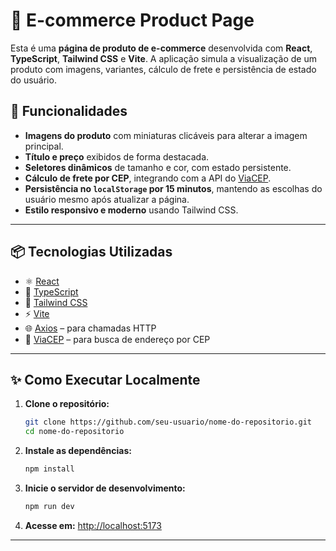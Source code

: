 # 💼 E-commerce Product Page 

Esta é uma **página de produto de e-commerce** desenvolvida com **React**, **TypeScript**, **Tailwind CSS** e **Vite**. A aplicação simula a visualização de um produto com imagens, variantes, cálculo de frete e persistência de estado do usuário.

## 📸 Funcionalidades

* **Imagens do produto** com miniaturas clicáveis para alterar a imagem principal.
* **Título e preço** exibidos de forma destacada.
* **Seletores dinâmicos** de tamanho e cor, com estado persistente.
* **Cálculo de frete por CEP**, integrando com a API do [ViaCEP](https://viacep.com.br).
* **Persistência no `localStorage` por 15 minutos**, mantendo as escolhas do usuário mesmo após atualizar a página.
* **Estilo responsivo e moderno** usando Tailwind CSS.

---

## 📦 Tecnologias Utilizadas

* ⚛️ [React](https://react.dev/)
* 🧠 [TypeScript](https://www.typescriptlang.org/)
* 💨 [Tailwind CSS](https://tailwindcss.com/)
* ⚡ [Vite](https://vitejs.dev/)
* 🌐 [Axios](https://axios-http.com/) – para chamadas HTTP
* 🌟 [ViaCEP](https://viacep.com.br) – para busca de endereço por CEP

---

## ✨ Como Executar Localmente

1. **Clone o repositório:**

   ```bash
   git clone https://github.com/seu-usuario/nome-do-repositorio.git
   cd nome-do-repositorio
   ```

2. **Instale as dependências:**

   ```bash
   npm install
   ```

3. **Inicie o servidor de desenvolvimento:**

   ```bash
   npm run dev
   ```

4. **Acesse em:** [http://localhost:5173](http://localhost:5173)

---
